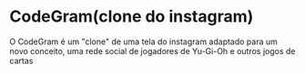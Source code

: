 # CodeGram(clone do instagram)
O CodeGram é um "clone" de uma tela do instagram adaptado para um novo conceito, uma rede social de jogadores de Yu-Gi-Oh e outros jogos de cartas
